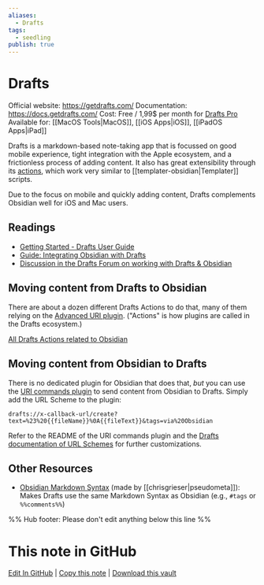 ```yaml
---
aliases:
  - Drafts
tags:
  - seedling
publish: true
---
```


# Drafts
Official website: https://getdrafts.com/
Documentation: https://docs.getdrafts.com/
Cost: Free / 1,99$ per month for [Drafts Pro](https://docs.getdrafts.com/draftspro)
Available for: [[MacOS Tools|MacOS]], [[iOS Apps|iOS]], [[iPadOS Apps|iPad]]

Drafts is a markdown-based note-taking app that is focussed on good mobile experience, tight integration with the Apple ecosystem, and a frictionless process of adding content. It also has great extensibility through its [actions](https://actions.getdrafts.com/), which work very similar to [[templater-obsidian|Templater]] scripts. 

Due to the focus on mobile and quickly adding content, Drafts complements Obsidian well for iOS and Mac users.

## Readings
- [Getting Started - Drafts User Guide](https://docs.getdrafts.com/gettingstarted/)
- [Guide: Integrating Obsidian with Drafts](https://forums.getdrafts.com/t/using-obsidian-with-drafts/11221)
- [Discussion in the Drafts Forum on working with Drafts & Obsidian](https://forums.getdrafts.com/t/drafts-and-obsidian-why/10968)

## Moving content from Drafts to Obsidian
There are about a dozen different Drafts Actions to do that, many of them relying on the [Advanced URI plugin](https://github.com/Vinzent03/obsidian-advanced-uri). ("Actions" is how plugins are called in the Drafts ecosystem.)

[All Drafts Actions related to Obsidian](https://actions.getdrafts.com/search?utf8=%E2%9C%93&q=obsidian)

## Moving content from Obsidian to Drafts
There is no dedicated plugin for Obsidian that does that, *but* you can use the [URI commands plugin](https://github.com/kzhovn/uri-commands-obsidian) to send content from Obsidian to Drafts. Simply add the URL Scheme to the plugin: 

```url
drafts://x-callback-url/create?text=%23%20{{fileName}}%0A{{fileText}}&tags=via%20Obsidian
```

Refer to the README of the URI commands plugin and the [Drafts documentation of URL Schemes](https://docs.getdrafts.com/docs/automation/urlschemes) for further customizations.

## Other Resources
- [Obsidian Markdown Syntax](https://actions.getdrafts.com/s/1r1) (made by [[chrisgrieser|pseudometa]]): Makes Drafts use the same Markdown Syntax as Obsidian (e.g., `#tags` or `%%comments%%`)

%% Hub footer: Please don't edit anything below this line %%

# This note in GitHub

<span class="git-footer">[Edit In GitHub](https://github.dev/obsidian-community/obsidian-hub/blob/main/02%20-%20Community%20Expansions/02.05%20All%20Community%20Expansions/Auxiliary%20Tools/Drafts%20App.md "git-hub-edit-note") | [Copy this note](https://raw.githubusercontent.com/obsidian-community/obsidian-hub/main/02%20-%20Community%20Expansions/02.05%20All%20Community%20Expansions/Auxiliary%20Tools/Drafts%20App.md "git-hub-copy-note") | [Download this vault](https://github.com/obsidian-community/obsidian-hub/archive/refs/heads/main.zip "git-hub-download-vault") </span>
